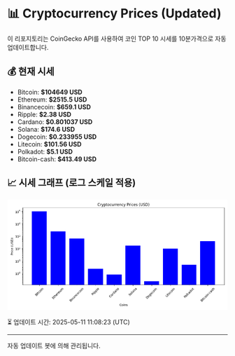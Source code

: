
# 📊 Cryptocurrency Prices (Updated)

이 리포지토리는 CoinGecko API를 사용하여 코인 TOP 10 시세를 10분가격으로 자동 업데이트합니다.

## 💰 현재 시세
- Bitcoin: **$104649 USD**
- Ethereum: **$2515.5 USD**
- Binancecoin: **$659.1 USD**
- Ripple: **$2.38 USD**
- Cardano: **$0.801037 USD**
- Solana: **$174.6 USD**
- Dogecoin: **$0.233955 USD**
- Litecoin: **$101.56 USD**
- Polkadot: **$5.1 USD**
- Bitcoin-cash: **$413.49 USD**

## 📈 시세 그래프 (로그 스케일 적용)
![Crypto Prices](crypto_prices.png)

⏳ 업데이트 시간: 2025-05-11 11:08:23 (UTC)

---
자동 업데이트 봇에 의해 관리됩니다.
